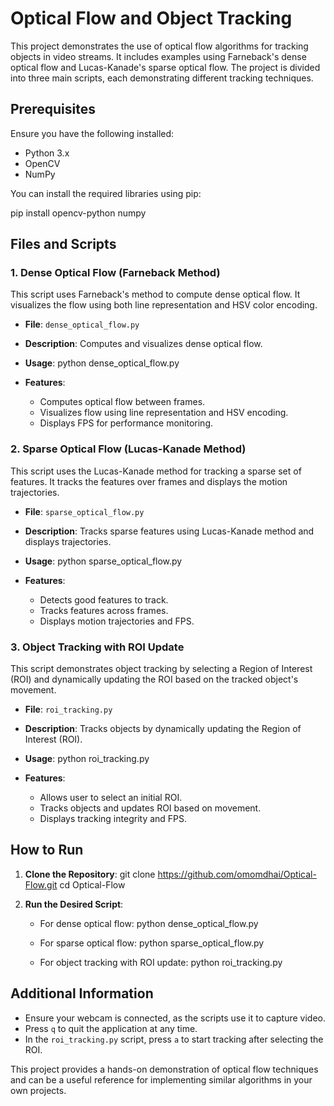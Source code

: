 # Optical Flow and Object Tracking

This project demonstrates the use of optical flow algorithms for tracking objects in video streams. It includes examples using Farneback's dense optical flow and Lucas-Kanade's sparse optical flow. The project is divided into three main scripts, each demonstrating different tracking techniques.

## Prerequisites

Ensure you have the following installed:

- Python 3.x
- OpenCV
- NumPy

You can install the required libraries using pip:

pip install opencv-python numpy

## Files and Scripts

### 1. Dense Optical Flow (Farneback Method)

This script uses Farneback's method to compute dense optical flow. It visualizes the flow using both line representation and HSV color encoding.

- **File**: `dense_optical_flow.py`
  
- **Description**: Computes and visualizes dense optical flow.
  
- **Usage**: 
  python dense_optical_flow.py
  
- **Features**:
  - Computes optical flow between frames.
  - Visualizes flow using line representation and HSV encoding.
  - Displays FPS for performance monitoring.

### 2. Sparse Optical Flow (Lucas-Kanade Method)

This script uses the Lucas-Kanade method for tracking a sparse set of features. It tracks the features over frames and displays the motion trajectories.

- **File**: `sparse_optical_flow.py`
  
- **Description**: Tracks sparse features using Lucas-Kanade method and displays trajectories.
  
- **Usage**: 
  python sparse_optical_flow.py
  
- **Features**:
  - Detects good features to track.
  - Tracks features across frames.
  - Displays motion trajectories and FPS.

### 3. Object Tracking with ROI Update

This script demonstrates object tracking by selecting a Region of Interest (ROI) and dynamically updating the ROI based on the tracked object's movement.

- **File**: `roi_tracking.py`
  
- **Description**: Tracks objects by dynamically updating the Region of Interest (ROI).
  
- **Usage**: 
  python roi_tracking.py
  
- **Features**:
  - Allows user to select an initial ROI.
  - Tracks objects and updates ROI based on movement.
  - Displays tracking integrity and FPS.

## How to Run

1. **Clone the Repository**:
   git clone https://github.com/omomdhai/Optical-Flow.git
   cd Optical-Flow

2. **Run the Desired Script**:
   - For dense optical flow:
     python dense_optical_flow.py
     
   - For sparse optical flow:
     python sparse_optical_flow.py
     
   - For object tracking with ROI update:
     python roi_tracking.py

## Additional Information

- Ensure your webcam is connected, as the scripts use it to capture video.
- Press `q` to quit the application at any time.
- In the `roi_tracking.py` script, press `a` to start tracking after selecting the ROI.

This project provides a hands-on demonstration of optical flow techniques and can be a useful reference for implementing similar algorithms in your own projects.
